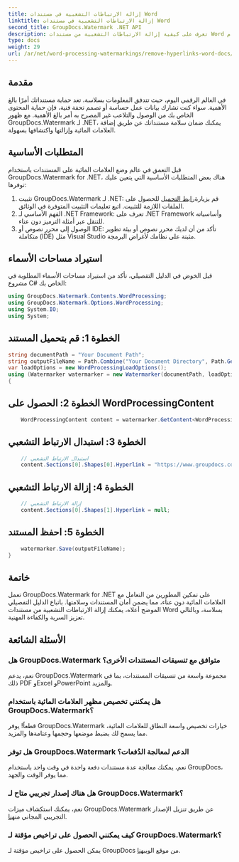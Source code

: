 ```yaml
---
title: إزالة الارتباطات التشعبية في مستندات Word
linktitle: إزالة الارتباطات التشعبية في مستندات Word
second_title: GroupDocs.Watermark .NET API
description: تعرف على كيفية إزالة الارتباطات التشعبية من مستندات Word باستخدام GroupDocs.Watermark لـ .NET. تعزيز أمان المستندات دون عناء.
type: docs
weight: 29
url: /ar/net/word-processing-watermarkings/remove-hyperlinks-word-docs/
---
```

## مقدمة
في العالم الرقمي اليوم، حيث تتدفق المعلومات بسلاسة، تعد حماية مستنداتك أمرًا بالغ الأهمية. سواء كنت تشارك بيانات عمل حساسة أو تصمم تحفة فنية، فإن حماية المحتوى الخاص بك من الوصول والتلاعب غير المصرح به أمر بالغ الأهمية. مع ظهور GroupDocs.Watermark لـ .NET، يمكنك ضمان سلامة مستنداتك عن طريق إضافة العلامات المائية وإزالتها واكتشافها بسهولة.
## المتطلبات الأساسية
قبل التعمق في عالم وضع العلامات المائية على المستندات باستخدام GroupDocs.Watermark for .NET، هناك بعض المتطلبات الأساسية التي يتعين عليك توفرها:
1.  تثبيت GroupDocs.Watermark لـ .NET: قم بزيارة[رابط التحميل](https://releases.groupdocs.com/Watermark/net/) للحصول على الملفات اللازمة للتثبيت. اتبع تعليمات التثبيت المتوفرة في الوثائق.
2. الفهم الأساسي لـ .NET Framework: تعرف على .NET Framework وأساسياته للتنقل عبر أمثلة الترميز دون عناء.
3. الوصول إلى محرر نصوص أو IDE: تأكد من أن لديك محرر نصوص أو بيئة تطوير متكاملة (IDE) مثل Visual Studio مثبتة على نظامك لأغراض البرمجة.

## استيراد مساحات الأسماء
قبل الخوض في الدليل التفصيلي، تأكد من استيراد مساحات الأسماء المطلوبة في مشروع C# الخاص بك:
```csharp
using GroupDocs.Watermark.Contents.WordProcessing;
using GroupDocs.Watermark.Options.WordProcessing;
using System.IO;
using System;
```
## الخطوة 1: قم بتحميل المستند
```csharp
string documentPath = "Your Document Path";
string outputFileName = Path.Combine("Your Document Directory", Path.GetFileName(documentPath));
var loadOptions = new WordProcessingLoadOptions();
using (Watermarker watermarker = new Watermarker(documentPath, loadOptions))
{
```
## الخطوة 2: الحصول على WordProcessingContent
```csharp
    WordProcessingContent content = watermarker.GetContent<WordProcessingContent>();
```
## الخطوة 3: استبدال الارتباط التشعبي
```csharp
    // استبدال الارتباط التشعبي
    content.Sections[0].Shapes[0].Hyperlink = "https://www.groupdocs.com/";
```
## الخطوة 4: إزالة الارتباط التشعبي
```csharp
    // إزالة الارتباط التشعبي
    content.Sections[0].Shapes[1].Hyperlink = null;
```
## الخطوة 5: احفظ المستند
```csharp
    watermarker.Save(outputFileName);
}
```

## خاتمة
تعمل GroupDocs.Watermark for .NET على تمكين المطورين من التعامل مع العلامات المائية دون عناء، مما يضمن أمان المستندات وسلامتها. باتباع الدليل التفصيلي الموضح أعلاه، يمكنك إزالة الارتباطات التشعبية من مستندات Word بسلاسة، وبالتالي تعزيز السرية والكفاءة المهنية.
## الأسئلة الشائعة
### هل GroupDocs.Watermark متوافق مع تنسيقات المستندات الأخرى؟
نعم، يدعم GroupDocs.Watermark مجموعة واسعة من تنسيقات المستندات، بما في ذلك PDF وExcel وPowerPoint والمزيد.
### هل يمكنني تخصيص مظهر العلامات المائية باستخدام GroupDocs.Watermark؟
قطعاً! يوفر GroupDocs.Watermark خيارات تخصيص واسعة النطاق للعلامات المائية، مما يسمح لك بضبط موضعها وحجمها وعتامةها والمزيد.
### هل توفر GroupDocs.Watermark الدعم لمعالجة الدُفعات؟
نعم، يمكنك معالجة عدة مستندات دفعة واحدة في وقت واحد باستخدام GroupDocs، مما يوفر الوقت والجهد.
### هل هناك إصدار تجريبي متاح لـ GroupDocs.Watermark؟
 نعم، يمكنك استكشاف ميزات GroupDocs.Watermark عن طريق تنزيل الإصدار التجريبي المجاني من[هنا](https://releases.groupdocs.com/).
### كيف يمكنني الحصول على تراخيص مؤقتة لـ GroupDocs.Watermark؟
 يمكن الحصول على تراخيص مؤقتة لـ GroupDocs من موقع الويب[هنا](https://purchase.groupdocs.com/temporary-license/).